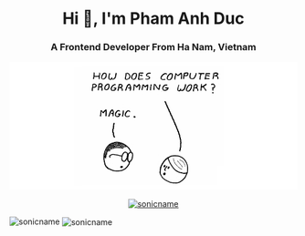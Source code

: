 <h1 align="center">Hi 👋, I'm Pham Anh Duc</h1>
<h3 align="center">A Frontend Developer From Ha Nam, Vietnam</h3>
<div align="center">
<img src="/assets/intro.png">
</div>

<p align="center"> <a href="https://github.com/ryo-ma/github-profile-trophy"><img src="https://github-profile-trophy.vercel.app/?username=sonicname" alt="sonicname" /></a> </p>

<p><img align="left" src="https://github-readme-stats.vercel.app/api/top-langs?username=sonicname&show_icons=true&locale=en&layout=compact" alt="sonicname" /></p>

<p>&nbsp;<img align="center" src="https://github-readme-stats.vercel.app/api?username=sonicname&show_icons=true&locale=en" alt="sonicname" /></p>

